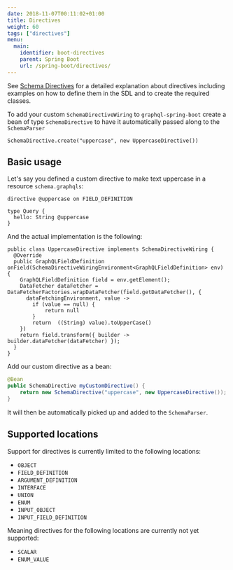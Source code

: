 ```yaml
---
date: 2018-11-07T00:11:02+01:00
title: Directives
weight: 60
tags: ["directives"]
menu:
  main:
    identifier: boot-directives
    parent: Spring Boot
    url: /spring-boot/directives/
---
```


See [Schema Directives](https://www.graphql-java.com/documentation/v16/sdl-directives/)
for a detailed explanation about directives including examples on how to define
them in the SDL and to create the required classes.

To add your custom `SchemaDirectiveWiring` to `graphql-spring-boot` create a bean
of type `SchemaDirective` to have it automatically passed along to the `SchemaParser`

```
SchemaDirective.create("uppercase", new UppercaseDirective())
```

## Basic usage
Let's say you defined a custom directive to make text uppercase in a resource `schema.graphqls`:
```
directive @uppercase on FIELD_DEFINITION

type Query {
  hello: String @uppercase
}
```

And the actual implementation is the following:
```
public class UppercaseDirective implements SchemaDirectiveWiring {
  @Override
  public GraphQLFieldDefinition onField(SchemaDirectiveWiringEnvironment<GraphQLFieldDefinition> env) {
    GraphQLFieldDefinition field = env.getElement();
    DataFetcher dataFetcher = DataFetcherFactories.wrapDataFetcher(field.getDataFetcher(), {
      dataFetchingEnvironment, value ->
        if (value == null) {
            return null
        }
        return  ((String) value).toUpperCase()
    })
    return field.transform({ builder -> builder.dataFetcher(dataFetcher) });
  }
}
```

Add our custom directive as a bean:
```java
@Bean
public SchemaDirective myCustomDirective() {
    return new SchemaDirective("uppercase", new UppercaseDirective());
}
```

It will then be automatically picked up and added to the `SchemaParser`.

## Supported locations
Support for directives is currently limited to the following locations:

* `OBJECT`
* `FIELD_DEFINITION`
* `ARGUMENT_DEFINITION`
* `INTERFACE`
* `UNION`
* `ENUM`
* `INPUT_OBJECT`
* `INPUT_FIELD_DEFINITION`

Meaning directives for the following locations are currently not yet supported:

* `SCALAR`
* `ENUM_VALUE`

